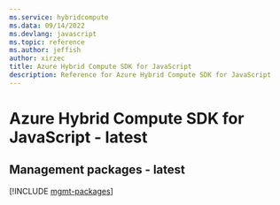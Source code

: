 ```yaml
---
ms.service: hybridcompute
ms.data: 09/14/2022
ms.devlang: javascript
ms.topic: reference
ms.author: jeffish
author: xirzec
title: Azure Hybrid Compute SDK for JavaScript
description: Reference for Azure Hybrid Compute SDK for JavaScript
---
```

# Azure Hybrid Compute SDK for JavaScript - latest

## Management packages - latest
[!INCLUDE [mgmt-packages](hybrid-compute-mgmt-index.md)]